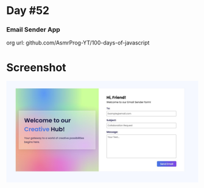 # Day #52

### Email Sender App
org url: github.com/AsmrProg-YT/100-days-of-javascript

# Screenshot
![sc](./screenshot.jpg)
